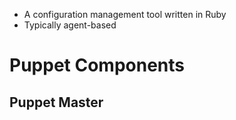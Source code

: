 
* A configuration management tool written in Ruby
* Typically agent-based

# Puppet Components

## Puppet Master


